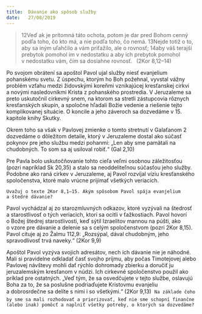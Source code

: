 ```yaml
---
title:  Dávanie ako spôsob služby
date:   27/08/2019
---
```


> <p></p>
> 12Veď ak je prítomná táto ochota, potom je dar pred Bohom cenný podľa toho, čo kto má, a nie podľa toho, čo nemá. 13Nejde totiž o to, aby sa iným uľahčilo a vám priťažilo, ale o rovnosť; 14aby váš terajší prebytok pomohol im v nedostatku a aby ich prebytok pomohol v nedostatku vám, čím sa dosiahne rovnosť.  (2Kor 8,12–14)

Po svojom obrátení sa apoštol Pavol ujal služby niesť evanjelium pohanskému svetu. Z úspechu, ktorým ho Boh požehnal, vyvstal vážny problém vzťahu medzi židovskými koreňmi vznikajúcej kresťanskej cirkvi a novými nasledovníkmi Krista z pohanského prostredia. V Jeruzaleme sa preto uskutočnil cirkevný snem, na ktorom sa stretli zástupcovia rôznych kresťanských skupín, a spoločne hľadali Božie vedenie a riešenie tejto komplikovanej situácie. O koncile a jeho záveroch sa dozvedáme v 15. kapitole knihy Skutky.

Okrem toho sa však v Pavlovej zmienke o tomto stretnutí v Galaťanom 2 dozvedáme o dôležitom detaile, ktorý v Jeruzaleme dostal ako súčasť pokynov pre jeho službu medzi pohanmi: „Len aby sme pamätali na chudobných. To som sa aj usiloval robiť.“ (Gal 2,10)

Pre Pavla bolo uskutočňovanie tohto cieľa veľmi osobnou záležitosťou (pozri napríklad Sk 20,35) a stalo sa neoddeliteľnou súčasťou jeho služby. Podobne ako raná cirkev v Jeruzaleme, aj Pavol rozvíjal víziu kresťanského spoločenstva, ktoré malo vrúcne prijímať všetkých veriacich.

`Uvažuj o texte 2Kor 8,1–15. Akým spôsobom Pavol spája evanjelium a štedré dávanie?`

Pavol vychádzal aj zo starozmluvných odkazov, ktoré vyzývali na štedrosť a starostlivosť o tých veriacich, ktorí sa ocitli v ťažkostiach. Pavol hovorí o Božej štedrej starostlivosti, keď sýtil Izraelitov mannou na púšti, ako o vzore pre dávanie a delenie sa s celým spoločenstvom (pozri 2Kor 8,15). Pavol cituje aj zo Žalmu 112,9: „Rozsýpal, dával chudobným, jeho spravodlivosť trvá naveky.“ (2Kor 9,9)

Apoštol Pavol vyzýva svojich adresátov, nech ich dávanie nie je náhodné. Mali si pravidelne odkladať časť svojho príjmu, aby počas Timotejovej alebo Pavlovej návštevy mohli dať rýchlo dohromady zbierku a doručiť ju jeruzalemským kresťanom v núdzi. Ich cirkevné spoločenstvo použil ako príklad pre ostatných. „Veď tým, že sa osvedčujete v tejto službe, oslavujú Boha za to, že sa poslušne podriaďujete Kristovmu evanjeliu a dobrosrdečne sa delíte s nimi i so všetkými.“ (2Kor 9,13)

`Na základe čoho by sme sa mali rozhodovať a priorizovať, keď nie sme schopní finančne (alebo inak) pomôcť a naplniť všetky potreby, o ktorých sa dozvedáme?`